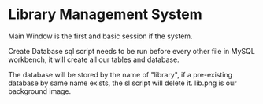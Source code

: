 # Library Management System

Main Window is the first and basic session if the system.

Create Database sql script needs to be run before every other file in MySQL workbench, it will create all our tables and database.

The database will be stored by the name of "library", if a pre-existing database by same name exists, the sl script will delete it.
lib.png is our background image. 
